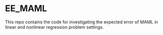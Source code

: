 # EE_MAML

This repo contains the code for investigating the expected error of MAML in linear and nonlinear regression problem settings.

